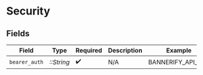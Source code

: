 # Security


## Fields

| Field              | Type               | Required           | Description        | Example            |
| ------------------ | ------------------ | ------------------ | ------------------ | ------------------ |
| `bearer_auth`      | *::String*         | :heavy_check_mark: | N/A                | BANNERIFY_API_KEY  |